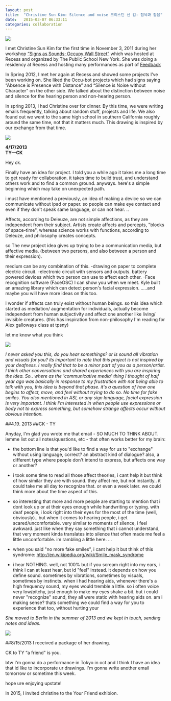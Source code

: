 ```yaml
---
layout: post
title:  "Christine Sun Kim: Silence and noise 크리스틴 선 킴: 침묵과 잡음"
date:   2015-03-07 06:33:11
categories: collaboration
---
```

<img src="https://farm9.staticflickr.com/8241/8663288321_89e9752d53_z.jpg">

I met Christine Sun Kim for the first time in November 3, 2011 during her workshop [“Signs as Sounds; Occupy Wall Street”](https://www.flickr.com/photos/recessactivitiesinc/sets/72157628052467522/) which was hosted at Recess and organized by The Public School New York. She was doing a residency at Recess and hosting many performances as part of [Feedback](https://www.flickr.com/photos/recessactivitiesinc/sets/72157627927709077/)  



In Spring 2012, I met her again at Recess and showed some projects I’ve been working on. She liked the Occu-bot projects which had signs saying “Absence is Presence with Distance” and “Silence is Noise without Character” on the other side. We talked about the distinction between noise and silence for the hearing person and non-hearing person. 

In spring 2013, I had Christine over for dinner. By this time, we were writing emails frequently, talking about random stuff, projects and life. We also found out we went to the same high school in southern California roughly around the same time, not that it matters much. This drawing is inspired by our exchange from that time. 

<img src="https://farm9.staticflickr.com/8239/8663288575_f3a8bdcc93_z.jpg">



**4/17/2013  
TY—CK** 


Hey ck.

Finally have an idea for project.
I told you a while ago it takes me a long time to get ready for collaboration. it takes time to build trust, and understand others work and to find a common ground. 
anyways. here's a simple beginning which may take on unexpected path.

i must have mentioned a previously, an idea of making a device so we can communicate without ipad or paper. so people can make eye contact and even if they don't speak same language, or can not hear. 
..

Affects, according to Deleuze, are not simple affections, as they are independent from their subject. Artists create affects and percepts, "blocks of space-time", whereas science works with functions, according to Deleuze, and philosophy creates concepts.

so The new project idea gives up trying to be a communication media, but affective media. (between two persons, and also between a person and their expression).


medium can be any combination of this. 
-drawing on paper to complete electric circuit. 
-electronic circuit with sensors and outputs. battery powered devices which two person can use to affect each other. 
-Face recognition software (FaceOSC) I can show you when we meet. Kyle built an amazing library which can detect person's facial expression. 
.....and maybe you will have more ideas on this too. 

I wonder if affects can truly exist without human beings. so this idea which started as mediation/ augmentation for individuals, actually become independent from human subjectivity and affect one another like living/ invisible creatures. (this has inspiration from non-philosophy I'm reading for Alex galloways class at tpsny) 

let me know what you think

<img src="https://farm3.staticflickr.com/2916/14388535867_9ba8e210fc_z.jpg">


*I never asked you this, do you hear somethings? or is sound all vibration and visuals for you? its important to note that this project is not inspired by your deafness. I really find that to be a minor part of you as a person/artist. I think other conversations and shared experiences with you are inspiring the idea. So.. where as the 'communicative media' thing I thought of half year ago was basically in response to my frustration with not being able to talk with you, this idea is beyond that phase. it's a question of how one begins to affect, move, and feel without trying to do so. No time for fake smiles. You also mentioned in ASL or any sign language, facial expression is very important. I think I'm interested in when people use expressions or body not to express something, but somehow strange affects occur without obvious intention.*

 

##4.19. 2013
##CK - TY

Anyday, I'm glad you wrote me that email - SO MUCH TO THINK ABOUT. lemme list out all notes/questions, etc - that often works better for my brain:

- the bottom line is that you'd like to find a way for us to "exchange" without using language, correct? an abstract kind of dialogue? also, a different type where people don't intend to express, but affects one way or another?

- i took some time to read all those affect theories, i cant help it but think of how similar they are with sound. they affect me, but not instantly.. it could take me all day to recognize that. or even a week later. we could think more about the time aspect of this. 

- so interesting that more and more people are starting to mention that i dont look up or at their eyes enough while handwriting or typing. with deaf people, i look right into their eyes for the most of the time (well, obviously).. but when it comes to hearing people, i get scared/uncomfortable. very similar to moments of silence, i feel awkward. just like when they say something that i cannot understand, that very moment kinda translates into silence that often made me feel a little uncomfortable. im rambling a little here. 
…

- when you said "no more fake smiles", i cant help it but think of this syndrome: http://en.wikipedia.org/wiki/Smile_mask_syndrome

- i hear NOTHING. well, not 100% but if you scream right into my ears, i think i can at least hear, but id "feel" instead. it depends on how you define sound. sometimes by vibrations, sometimes by visuals, sometimes by instincts. when i had hearing aids, whenever there's a high frequency sound, my eyes would tremble a little. so i often voice very low/pitchy, just enough to make my eyes shake a bit. but i could never "recognize" sound, they all were static with hearing aids on. am i making sense? thats something we could find a way for you to experience that too, without hurting your

*She moved to Berlin in the summer of 2013 and we kept in touch, sending notes and ideas.* 

<img src="https://farm8.staticflickr.com/7308/16190965508_bcace56430_z.jpg">

##8/15/2013 
I received a package of her drawing. 


CK to TY 
“a friend" is you.

btw I'm gonna do a performance in Tokyo in oct and I think I have an
idea that id like to incorporate ur drawings. I'm gonna write another
email tomorrow or sometime this week.

hope ure enjoying upstate!

 
In 2015, I invited christine to the Your Friend exhibion. 